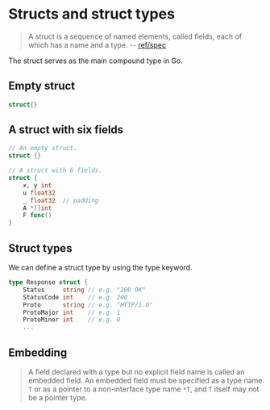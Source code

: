 # Structs and struct types

> A struct is a sequence of named elements, called fields, each of which has a
> name and a type. -- [ref/spec](https://golang.org/ref/spec#Struct_types)

The struct serves as the main compound type in Go.

## Empty struct

```go
struct{}
```

## A struct with six fields

```go
// An empty struct.
struct {}

// A struct with 6 fields.
struct {
    x, y int
    u float32
    _ float32  // padding
    A *[]int
    F func()
}
```

## Struct types

We can define a struct type by using the type keyword.

```go
type Response struct {
    Status     string // e.g. "200 OK"
    StatusCode int    // e.g. 200
    Proto      string // e.g. "HTTP/1.0"
    ProtoMajor int    // e.g. 1
    ProtoMinor int    // e.g. 0
    ...
```

## Embedding

> A field declared with a type but no explicit field name is called an embedded
> field. An embedded field must be specified as a type name `T` or as a pointer
> to a non-interface type name `*T`, and `T` itself may not be a pointer type.


